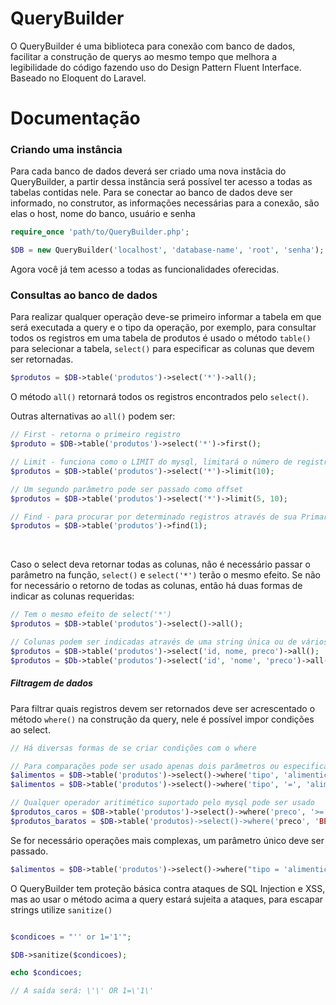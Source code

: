# QueryBuilder
O QueryBuilder é uma biblioteca para conexão com banco de dados, facilitar a construção de querys ao mesmo tempo que melhora a legibilidade do código fazendo uso do Design Pattern Fluent Interface. Baseado no Eloquent do Laravel.

# Documentação

<h3>Criando uma instância</h3>
<p>Para cada banco de dados deverá ser criado uma nova instâcia do QueryBuilder, a partir dessa instância será possível ter acesso a todas as tabelas contidas nele. Para se conectar ao banco de dados deve ser informado, no construtor, as informações necessárias para a conexão, são elas o host, nome do banco, usuário e senha</p>

```php
require_once 'path/to/QueryBuilder.php';

$DB = new QueryBuilder('localhost', 'database-name', 'root', 'senha');
```

<p>Agora você já tem acesso a todas as funcionalidades oferecidas.</p>

<h3>Consultas ao banco de dados</h3>
<p></p>
<p>Para realizar qualquer operação deve-se primeiro informar a tabela em que será executada a query e o tipo da operação, por exemplo, para consultar todos os registros em uma tabela de produtos é usado o método <code>table()</code> para selecionar a tabela, <code>select()</code> para especificar as colunas que devem ser retornadas.</p>

```php
$produtos = $DB->table('produtos')->select('*')->all();
```
<p>O método <code>all()</code> retornará todos os registros encontrados pelo <code>select()</code>.</p>
<p>Outras alternativas ao <code>all()</code> podem ser:</p>

```php
// First - retorna o primeiro registro
$produto = $DB->table('produtos')->select('*')->first();

// Limit - funciona como o LIMIT do mysql, limitará o número de registros retornados
$produtos = $DB->table('produtos')->select('*')->limit(10);

// Um segundo parâmetro pode ser passado como offset
$produtos = $DB->table('produtos')->select('*')->limit(5, 10);

// Find - para procurar por determinado registros através de sua Primary Key
$produtos = $DB->table('produtos')->find(1);
```
<br>

<p>Caso o select deva retornar todas as colunas, não é necessário passar o parâmetro na função, <code>select()</code> e <code>select('*')</code> terão o mesmo efeito. Se não for necessário o retorno de todas as colunas, então há duas formas de indicar as colunas requeridas:</p>

```php
// Tem o mesmo efeito de select('*')
$produtos = $DB->table('produtos')->select()->all();

// Colunas podem ser indicadas através de uma string única ou de vários parâmetros
$produtos = $DB->table('produtos')->select('id, nome, preco')->all();
$produtos = $Db->table('produtos')->select('id', 'nome', 'preco')->all();
```
<h5>Filtragem de dados</h5>
<p>Para filtrar quais registros devem ser retornados deve ser acrescentado o método <code>where()</code> na construção da query, nele é possível impor condições ao select.</p>

```php
// Há diversas formas de se criar condições com o where

// Para comparações pode ser usado apenas dois parâmetros ou especifica-lo
$alimentos = $DB->table('produtos')->select()->where('tipo', 'alimenticio')->all();
$alimentos = $DB->table('produtos')->select()->where('tipo', '=', 'alimenticio')->all();

// Qualquer operador aritimético suportado pelo mysql pode ser usado 
$produtos_caros = $DB->table('produtos')->select()->where('preco', '>=', '500')->all();
$produtos_baratos = $DB->table('produtos)->select()->where('preco', 'BETWEEN', '1', '500')->all();
```

<p>Se for necessário operações mais complexas, um parâmetro único deve ser passado.</p>

```php
$alimentos = $DB->table('produtos')->select()->where("tipo = 'alimenticio' and preco >= '500'")->all();
```

<p>O QueryBuilder tem proteção básica contra ataques de SQL Injection e XSS, mas ao usar o método acima a query estará sujeita a ataques, para escapar strings utilize <code>sanitize()</code></p>

```php

$condicoes = "'' or 1='1'";

$DB->sanitize($condicoes);

echo $condicoes;

// A saída será: \'\' OR 1=\'1\'
```
